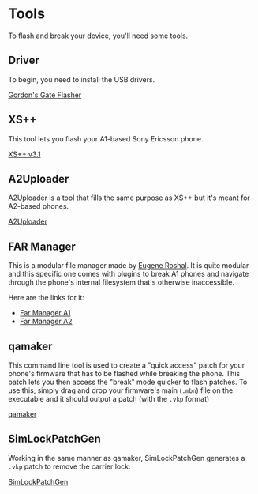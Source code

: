 # Tools
To flash and break your device, you'll need some tools.

## Driver
To begin, you need to install the USB drivers.

[Gordon's Gate Flasher](files/tools/ggsetup-3.0.0.7.exe)

## XS++
This tool lets you flash your A1-based Sony Ericsson phone.

[XS++ v3.1](files/tools/XS++.exe)

## A2Uploader
A2Uploader is a tool that fills the same purpose as XS++ but it's meant for A2-based phones.

[A2Uploader](files/tools/a2uploader.exe)

## FAR Manager
This is a modular file manager made by [Eugene Roshal](https://fr.wikipedia.org/wiki/Eugene_Roshal). It is quite modular and this specific one comes with plugins to break A1 phones and navigate through the phone's internal filesystem that's otherwise inaccessible.

Here are the links for it:
- [Far Manager A1](files/tools/FARManager.7z)
- [Far Manager A2](files/tools/FARManager_A2.7z)

## qamaker
This command line tool is used to create a "quick access" patch for your phone's firmware that has to be flashed while breaking the phone. This patch lets you then access the "break" mode quicker to flash patches.
To use this, simply drag and drop your firmware's main (`.mbn`) file on the executable and it should output a patch (with the `.vkp` format)

[qamaker](files/tools/qamaker.exe)

## SimLockPatchGen
Working in the same manner as qamaker, SimLockPatchGen generates a `.vkp` patch to remove the carrier lock. 

[SimLockPatchGen](files/tools/SIMLockPatchGen.exe)